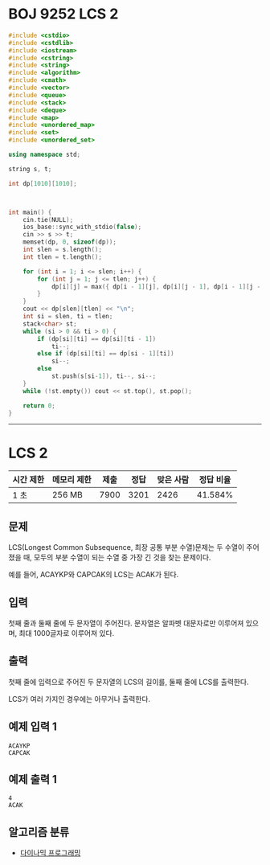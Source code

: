 # BOJ 9252 LCS 2

```c++
#include <cstdio>
#include <cstdlib>
#include <iostream>
#include <cstring>
#include <string>
#include <algorithm>
#include <cmath>
#include <vector>
#include <queue>
#include <stack>
#include <deque>
#include <map>
#include <unordered_map>
#include <set>
#include <unordered_set>

using namespace std;

string s, t;

int dp[1010][1010];



int main() {
	cin.tie(NULL);
	ios_base::sync_with_stdio(false);
	cin >> s >> t;
	memset(dp, 0, sizeof(dp));
	int slen = s.length();
	int tlen = t.length();

	for (int i = 1; i <= slen; i++) {
		for (int j = 1; j <= tlen; j++) {
			dp[i][j] = max({ dp[i - 1][j], dp[i][j - 1], dp[i - 1][j - 1] + (s[i - 1] == t[j - 1]) });
		}
	}
	cout << dp[slen][tlen] << "\n";
	int si = slen, ti = tlen;
	stack<char> st;
	while (si > 0 && ti > 0) {
		if (dp[si][ti] == dp[si][ti - 1])
			ti--;
		else if (dp[si][ti] == dp[si - 1][ti])
			si--;
		else
			st.push(s[si-1]), ti--, si--;
	}
	while (!st.empty()) cout << st.top(), st.pop();

	return 0;
}
```

---

# LCS 2 

| 시간 제한 | 메모리 제한 | 제출 | 정답 | 맞은 사람 | 정답 비율 |
| --------- | ----------- | ---- | ---- | --------- | --------- |
| 1 초      | 256 MB      | 7900 | 3201 | 2426      | 41.584%   |

## 문제

LCS(Longest Common Subsequence, 최장 공통 부분 수열)문제는 두 수열이 주어졌을 때, 모두의 부분 수열이 되는 수열 중 가장 긴 것을 찾는 문제이다.

예를 들어, ACAYKP와 CAPCAK의 LCS는 ACAK가 된다.

## 입력

첫째 줄과 둘째 줄에 두 문자열이 주어진다. 문자열은 알파벳 대문자로만 이루어져 있으며, 최대 1000글자로 이루어져 있다.

## 출력

첫째 줄에 입력으로 주어진 두 문자열의 LCS의 길이를, 둘째 줄에 LCS를 출력한다.

LCS가 여러 가지인 경우에는 아무거나 출력한다.



## 예제 입력 1

```
ACAYKP
CAPCAK
```

## 예제 출력 1

```
4
ACAK
```



## 알고리즘 분류

- [다이나믹 프로그래밍](https://www.acmicpc.net/problem/tag/%EB%8B%A4%EC%9D%B4%EB%82%98%EB%AF%B9%20%ED%94%84%EB%A1%9C%EA%B7%B8%EB%9E%98%EB%B0%8D)